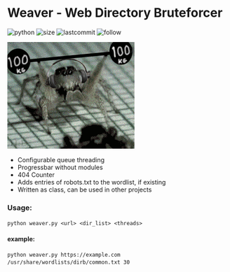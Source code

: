 # Weaver - Web Directory Bruteforcer
![python](https://img.shields.io/pypi/pyversions/Django.svg)
![size](https://img.shields.io/github/size/ak-wa/weaver/weaver.py.svg)
![lastcommit](https://img.shields.io/github/last-commit/ak-wa/weaver.svg)
![follow](https://img.shields.io/github/followers/ak-wa.svg?label=Follow&style=social)

![](spider.gif)

* Configurable queue threading
* Progressbar without modules
* 404 Counter
* Adds entries of robots.txt to the wordlist, if existing
* Written as class, can be used in other projects

### Usage:
`python weaver.py <url> <dir_list> <threads>`  
#### example:  
`python weaver.py https://example.com /usr/share/wordlists/dirb/common.txt 30`
